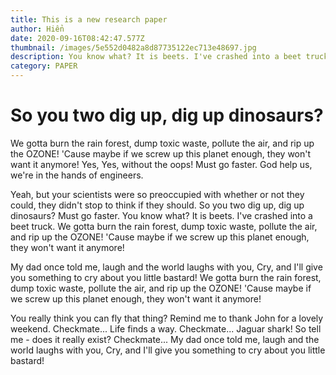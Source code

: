 ```yaml
---
title: This is a new research paper
author: Hiển
date: 2020-09-16T08:42:47.577Z
thumbnail: /images/5e552d0482a8d87735122ec713e48697.jpg
description: You know what? It is beets. I've crashed into a beet truck. God help us, we're in the hands of engineers. Yeah, but John, if The Pirates of the Caribbean breaks down, the pirates don’t eat the tourists.
category: PAPER
---
```


# So you two dig up, dig up dinosaurs?

We gotta burn the rain forest, dump toxic waste, pollute the air, and rip up the OZONE! 'Cause maybe if we screw up this planet enough, they won't want it anymore! Yes, Yes, without the oops! Must go faster. God help us, we're in the hands of engineers.

Yeah, but your scientists were so preoccupied with whether or not they could, they didn't stop to think if they should. So you two dig up, dig up dinosaurs? Must go faster. You know what? It is beets. I've crashed into a beet truck. We gotta burn the rain forest, dump toxic waste, pollute the air, and rip up the OZONE! 'Cause maybe if we screw up this planet enough, they won't want it anymore!

My dad once told me, laugh and the world laughs with you, Cry, and I'll give you something to cry about you little bastard! We gotta burn the rain forest, dump toxic waste, pollute the air, and rip up the OZONE! 'Cause maybe if we screw up this planet enough, they won't want it anymore!

You really think you can fly that thing? Remind me to thank John for a lovely weekend. Checkmate... Life finds a way. Checkmate... Jaguar shark! So tell me - does it really exist? Checkmate... My dad once told me, laugh and the world laughs with you, Cry, and I'll give you something to cry about you little bastard!
